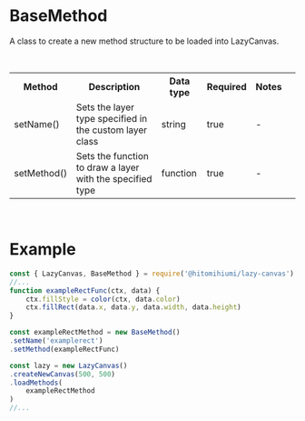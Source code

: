 # BaseMethod

A class to create a new method structure to be loaded into LazyCanvas.

<br>

<table>
    <tr>
        <th>Method</th>
        <th>Description</th>
        <th>Data type</th>
        <th>Required</th>
        <th>Notes<th>
    </tr>
    <tr>
        <td>setName()</td>
        <td>Sets the layer type specified in the custom layer class</td>
        <td>string</td>
        <td>true</td>
        <td>-</td>
    </tr>
    <tr>
        <td>setMethod()</td>
        <td>Sets the function to draw a layer with the specified type</td>
        <td>function</td>
        <td>true</td>
        <td>-</td>
    </tr>
</table>

<br>

# Example

```js
const { LazyCanvas, BaseMethod } = require('@hitomihiumi/lazy-canvas')
//...
function exampleRectFunc(ctx, data) {
    ctx.fillStyle = color(ctx, data.color)
    ctx.fillRect(data.x, data.y, data.width, data.height)
}

const exampleRectMethod = new BaseMethod()
.setName('examplerect')
.setMethod(exampleRectFunc)

const lazy = new LazyCanvas()
.createNewCanvas(500, 500)
.loadMethods(
    exampleRectMethod
)
//...
```
